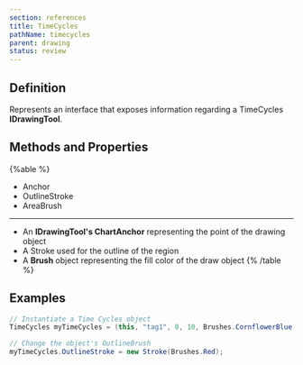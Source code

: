 ```yaml
---
section: references
title: TimeCycles
pathName: timecycles
parent: drawing
status: review
---
```


## Definition

Represents an interface that exposes information regarding a TimeCycles **IDrawingTool**.

## Methods and Properties

{%able %}

* Anchor
* OutlineStroke
* AreaBrush

---

* An **IDrawingTool's ChartAnchor** representing the point of the drawing object
* A Stroke used for the outline of the region
* A **Brush** object representing the fill color of the draw object
{% /table %}

## Examples

```csharp
// Instantiate a Time Cycles object
TimeCycles myTimeCycles = (this, "tag1", 0, 10, Brushes.CornflowerBlue, Brushes.CornflowerBlue, 40);

// Change the object's OutlineBrush
myTimeCycles.OutlineStroke = new Stroke(Brushes.Red);
```
